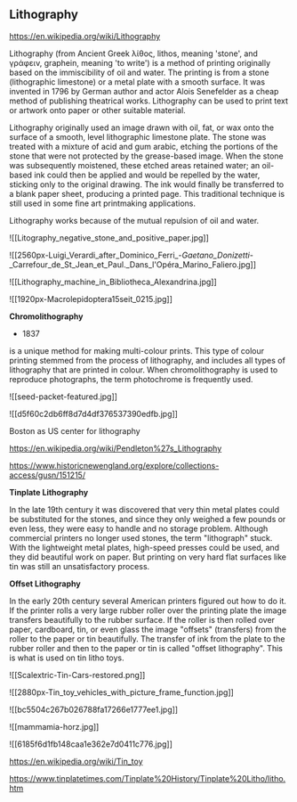 ## Lithography

https://en.wikipedia.org/wiki/Lithography

Lithography (from Ancient Greek λίθος, lithos, meaning 'stone', and γράφειν, graphein, meaning 'to write') is a method of printing originally based on the immiscibility of oil and water. The printing is from a stone (lithographic limestone) or a metal plate with a smooth surface. It was invented in 1796 by German author and actor Alois Senefelder as a cheap method of publishing theatrical works. Lithography can be used to print text or artwork onto paper or other suitable material.

Lithography originally used an image drawn with oil, fat, or wax onto the surface of a smooth, level lithographic limestone plate. The stone was treated with a mixture of acid and gum arabic, etching the portions of the stone that were not protected by the grease-based image. When the stone was subsequently moistened, these etched areas retained water; an oil-based ink could then be applied and would be repelled by the water, sticking only to the original drawing. The ink would finally be transferred to a blank paper sheet, producing a printed page. This traditional technique is still used in some fine art printmaking applications.

Lithography works because of the mutual repulsion of oil and water.

![[Litography_negative_stone_and_positive_paper.jpg]]

![[2560px-Luigi_Verardi_after_Dominico_Ferri_-_Gaetano_Donizetti_-_Carrefour_de_St_Jean_et_Paul._Dans_l'Opéra_Marino_Faliero.jpg]]

![[Lithography_machine_in_Bibliotheca_Alexandrina.jpg]]

![[1920px-Macrolepidoptera15seit_0215.jpg]]

**Chromolithography** 

- 1837 

is a unique method for making multi-colour prints. This type of colour printing stemmed from the process of lithography, and includes all types of lithography that are printed in colour. When chromolithography is used to reproduce photographs, the term photochrome is frequently used.

![[seed-packet-featured.jpg]]

![[d5f60c2db6ff8d7d4df376537390edfb.jpg]]

Boston as US center for lithography

https://en.wikipedia.org/wiki/Pendleton%27s_Lithography

https://www.historicnewengland.org/explore/collections-access/gusn/151215/

**Tinplate Lithography**

In the late 19th century it was discovered that very thin metal plates could be substituted for the stones, and since they only weighed a few pounds or even less, they were easy to handle and no storage problem. Although commercial printers no longer used stones, the term "lithograph" stuck. With the lightweight metal plates, high-speed presses could be used, and they did beautiful work on paper. But printing on very hard flat surfaces like tin was still an unsatisfactory process.

**Offset Lithography**

In the early 20th century several American printers figured out how to do it. If the printer rolls a very large rubber roller over the printing plate the image transfers beautifully to the rubber surface. If the roller is then rolled over paper, cardboard, tin, or even glass the image "offsets" (transfers) from the roller to the paper or tin beautifully. The transfer of ink from the plate to the rubber roller and then to the paper or tin is called "offset lithography". This is what is used on tin litho toys.

![[Scalextric-Tin-Cars-restored.png]]

![[2880px-Tin_toy_vehicles_with_picture_frame_function.jpg]]

![[bc5504c267b026788fa17266e1777ee1.jpg]]

![[mammamia-horz.jpg]]

![[6185f6d1fb148caa1e362e7d0411c776.jpg]]

https://en.wikipedia.org/wiki/Tin_toy

https://www.tinplatetimes.com/Tinplate%20History/Tinplate%20Litho/litho.htm